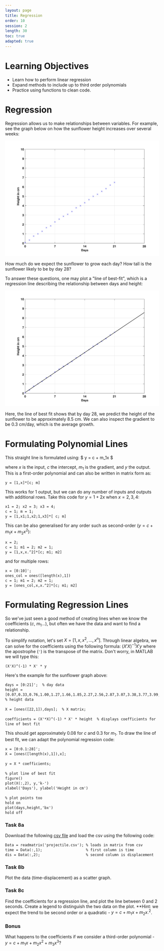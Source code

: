 ```yaml
---
layout: page
title: Regression
order: 10
session: 2
length: 30
toc: true
adapted: true
---
```


# Learning Objectives
- Learn how to perform linear regression
- Expand methods to include up to third order polynomials
- Practice using functions to clean code.

# Regression
Regression allows us to make relationships between variables. For example, see the graph below on how the sunflower height increases over several weeks:

![sunflower](../fig/sunflower.jpg)

How much do we expect the sunflower to grow each day? How tall is the sunflower likely to be by day 28?

To answer these questions, one may plot a "line of best-fit", which is a regression line describing the relationship between days and height:

![sunflower2](../fig/sunflower2.jpg)

Here, the line of best fit shows that by day 28, we predict the height of the sunflower to be approximately 8.5 cm. We can also inspect the gradient to be 0.3 cm/day, which is the average growth.

# Formulating Polynomial Lines
This straight line is formulated using:
$ y = c + m_1x $

where $x$ is the input, $c$ the intercept, $m_1$ is the gradient, and $y$ the output. This is a first-order polynomial and can also be written in matrix form as:

```
y = [1,x]*[c; m]
```
This works for 1 output, but we can do any number of inputs and outputs with additional rows. Take this code for $y = 1 + 2x$ when $x = 2,3,4$:
```
x1 = 2; x2 = 3; x3 = 4;
c = 1; m = 1; 
y = [1,x1;1,x2;1,x3]*[ c; m]
```
This can be also generalised for any order such as second-order ($y = c + m_1 x + m_2 x^2$):
```
x = 2;
c = 1; m1 = 2; m2 = 1;
y = [1,x,x.^2]*[c; m1; m2]
```
and for multiple rows:
```
x = [0:10]';
ones_col = ones([length(x),1])
c = 1; m1 = 2; m2 = 1;
y = [ones_col,x,x.^2]*[c; m1; m2]
```

# Formulating Regression Lines
So we've just seen a good method of creating lines when we know the coefficients ($c$, $m_1$...), but often we have the data and want to find a relationship.

To simplify notation, let's set $X = [1, x, x^2, ..., x^n]$. Through linear algebra, we can solve for the coefficients using the following formula:
$(X'X)^{-1} X' y$ where the apostrophe (`'`) is the transpose of the matrix. Don't worry, in MATLAB we will type this:
```
(X'X)^(-1) * X' * y
```
Here's the example for the sunflower graph above:
```
days = [0:21]';  % day data
height = [0.07,0.33,0.76,1.00,1.27,1.66,1.85,2.27,2.56,2.87,3.07,3.38,3.77,3.99,4.31,4.64,4.99,5.21,5.53,5.81,6.19,6.4700]'; % height data

X = [ones([22,1]),days];  % X matrix;

coefficients = (X'*X)^(-1) * X' * height  % displays coefficients for line of best fit 
```
This should get approximately 0.08 for $c$ and 0.3 for $m_1$. To draw the line of best fit, we can adapt the polynomial regression code:
```
x = [0:0.1:28]';
X = [ones([length(x),1]),x];

y = X * coefficients;

% plot line of best fit
figure()
plot(X(:,2), y,'k-')
xlabel('Days'), ylabel('Height in cm')

% plot points too
hold on
plot(days,height,'bx')
hold off
```

### Task 8a
Download the following [csv file][1] and load the csv using the following code:
```
Data = readmatrix('projectile.csv'); % loads in matrix from csv
time = Data(:,1);                    % first column is time
dis = Data(:,2);                     % second column is displacement
```

### Task 8b
Plot the data (time-displacement) as a scatter graph. 

### Task 8c
Find the coefficients for a regression line, and plot the line between 0 and 2 seconds. Create a legend to distinguish the two data on the plot. **Hint: we expect the trend to be second order or a quadratic - $y = c + m_1 x + m_2 x.^2$.

### Bonus
What happens to the coefficients if we consider a third-order polynomial - $y = c + m_1 x + m_2 x^2 + m_3 x^3$?

[1]:{{jake31may.github.io}}/downloads/projectile.csv
